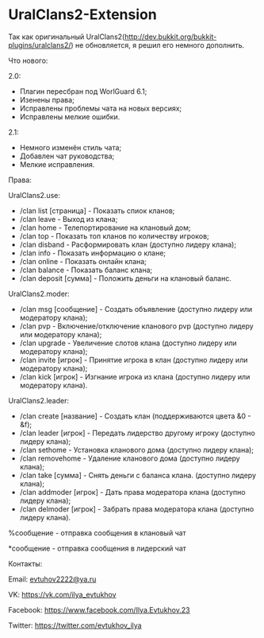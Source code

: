# UralClans2-Extension
Так как оригинальный UralClans2(http://dev.bukkit.org/bukkit-plugins/uralclans2/) не обновляется, я решил его немного дополнить.

Что нового:

2.0:

   - Плагин пересбран под WorlGuard 6.1;
   - Изенены права;
   - Исправлены проблемы чата на новых версиях;
   - Исправлены мелкие ошибки.

2.1:

   - Немного изменён стиль чата;
   - Добавлен чат руководства;
   - Мелкие исправления.

 
Права:

UralClans2.use:

   - /clan list [страница] - Показать спиок кланов;
   - /clan leave - Выход из клана;
   - /clan home - Телепортирование на клановый дом;
   - /clan top - Показать топ кланов по количеству игроков;
   - /clan disband - Расформировать клан (доступно лидеру клана);
   - /clan info - Показать информацию о клане;
   - /clan online - Показать онлайн клана;
   - /clan balance - Показать баланс клана;
   - /clan deposit [сумма] - Положить деньги на клановый баланс.

UralClans2.moder:

   - /clan msg [сообщение] - Создать объявление (доступно лидеру или модератору клана);
   - /clan pvp - Включение/отключение кланового pvp (доступно лидеру или модератору клана);
   - /clan upgrade - Увеличение слотов клана (доступно лидеру или модератору клана);
   - /clan invite [игрок] - Принятие игрока в клан (доступно лидеру или модератору клана);
   - /clan kick [игрок] - Изгнание игрока из клана (доступно лидеру или модератору клана).

UralClans2.leader:

   - /clan create [название] - Создать клан (поддерживаются цвета &0 - &f);
   - /clan leader [игрок] - Передать лидерство другому игроку (доступно лидеру клана);
   - /clan sethome - Установка кланового дома (доступно лидеру клана);
   - /clan removehome - Удаление кланового дома (доступно лидеру клана);
   - /clan take [сумма] - Снять деньги с баланса клана. (доступно лидеру клана);
   - /clan addmoder [игрок] - Дать права модератора клана (доступно лидеру клана);
   - /clan delmoder [игрок] - Забрать права модератора клана (доступно лидеру клана).
   
%сообщение - отправка сообщения в клановый чат

*сообщение - отправка сообщения в лидерский чат

Контакты:


 Email: evtuhov2222@ya.ru
 
 VK: https://vk.com/ilya_evtukhov
 
 Facebook: https://www.facebook.com/Ilya.Evtukhov.23
 
 Twitter: https://twitter.com/evtukhov_ilya
